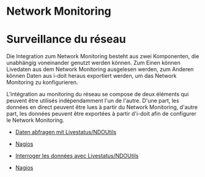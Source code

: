 <!-- TRANSLATED by md-translate -->
# Network Monitoring

# Surveillance du réseau

Die Integration zum Network Monitoring besteht aus zwei Komponenten, die unabhängig voneinander genutzt werden können. Zum Einen können Livedaten aus dem Network Monitoring ausgelesen werden, zum Anderen können Daten aus i-doit heraus exportiert werden, um das Network Monitoring zu konfigurieren.

L'intégration au monitoring du réseau se compose de deux éléments qui peuvent être utilisés indépendamment l'un de l'autre. D'une part, les données en direct peuvent être lues à partir du Network Monitoring, d'autre part, les données peuvent être exportées à partir d'i-doit afin de configurer le Network Monitoring.

* [Daten abfragen mit Livestatus/NDOUtils](daten-abfragen-mit-livestatus.md)
* [Nagios](nagios.md)

* [Interroger les données avec Livestatus/NDOUtils](daten-abfragen-mit-livestatus.md)
* [Nagios](nagios.md)
